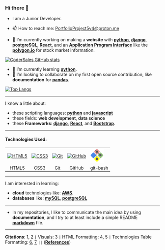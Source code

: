 ### Hi there 👋

- I am a Junior Developer.

- 📫 How to reach me: PortfolioProject5v4@proton.me

- 🔭 I’m currently working on making a **website** with **[python](https://www.python.org/)**, **[django](https://www.djangoproject.com/)**, **[postgreSQL](https://www.postgresql.org/)**, **[React](https://react.dev/)**, and an **[Application Program Interface](https://en.wikipedia.org/wiki/API)** like the **[polygon.io](https://polygon.io/)** for stock market information.

[![CoderSales GitHub stats](https://github-readme-stats.vercel.app/api?username=CoderSales)](https://github.com/CoderSales/github-readme-stats)

- 🌱 I’m currently learning **[python](https://www.python.org/)**.
- 👯 I’m looking to collaborate on my first open source contribution, like **documentation** for **[pandas](https://pandas.pydata.org/)**.
<!-- - ⚡ Fun fact: [(R) Radio Shack](https://radioshack.com/) is back, and there is at least [one of the original signs](https://youtu.be/EY6q5dv_B-o?t=329) in existence. -->

[![Top Langs](https://github-readme-stats.vercel.app/api/top-langs/?username=CoderSales&layout=compact)](https://github.com/CoderSales/github-readme-stats&layout=compact)

____

I know a little about:

- these scripting languages: **[python](https://www.python.org/)** and **[javascript](https://www.javascript.com/)**
- these fields: **web development**, **data science**
- these **Frameworks**: **[django](https://www.djangoproject.com/)**, **[React](https://react.dev/)**, and [**Bootstrap**](https://getbootstrap.com/).
<!-- Here are some lists: -->
<!-- (My TODO / To Learn lists // Technology TODO list:) -->
<!-- These Frameworks are on my "Technology TODO list":  -->
____

#### **Technologies Used**:

<table>
    <tr>
        <td><a href="https://en.wikipedia.org/wiki/HTML5" target="_blank">
            <img src="https://upload.wikimedia.org/wikipedia/commons/thumb/6/61/HTML5_logo_and_wordmark.svg/1024px-HTML5_logo_and_wordmark.svg.png" alt="HTML5" width="55"></a></td>
        <td><a href="https://en.wikipedia.org/wiki/CSS" target="_blank">
            <img src="https://upload.wikimedia.org/wikipedia/commons/thumb/d/d5/CSS3_logo_and_wordmark.svg/800px-CSS3_logo_and_wordmark.svg.png" alt="CSS3" width="40"></a></td>
        <td><a href="https://en.wikipedia.org/wiki/Git" target="_blank">
            <img src="https://upload.wikimedia.org/wikipedia/commons/thumb/e/e0/Git-logo.svg/1920px-Git-logo.svg.png" alt="Git" width="62"></a></td>
        <td><a href="https://en.wikipedia.org/wiki/GitHub" target="_blank">
            <img src="https://upload.wikimedia.org/wikipedia/commons/thumb/9/91/Octicons-mark-github.svg/1200px-Octicons-mark-github.svg.png" alt="GitHub" width="45"></a></td>
        <td><a href="https://gitforwindows.org/" target="_blank">
            <img src="/static/images/git-bash.png" alt="git-bash" width="45"></a></td>
    </tr>
    <tr>
        <td><center>HTML5</center></td>
        <td><center>CSS3</center></td>
        <td><center>Git</center></td>
        <td><center>GitHub</center></td>
        <td><center>git-bash</center></td>
    </tr>
</table>

____

I am interested in learning:

- **cloud** technologies like: **[AWS](https://aws.amazon.com/)**.
- **databases** like: **[mySQL](https://www.mysql.com/)**, **[postgreSQL](https://www.postgresql.org/)**
<!-- - trending technologies like Computer Vision, and Natural Language Processing. -->

____


- In my repositories, I like to communicate the main idea by using **documentation**, and I try to at least include a simple README **[markdown](https://www.markdownguide.org/)** file.

<!--
**CoderSales/CoderSales** is a ✨ _special_ ✨ repository because its `README.md` (this file) appears on your GitHub profile.

Here are some ideas to get you started:

- 🤔 I’m looking for help with ...
- 💬 Ask me about ...
- 😄 Pronouns: ...

-->

____


**Citations**: [1](https://github.com/ndelangen?tab=following), [2](https://github.com/bodograumann) `|` Visuals: [3](https://github.com/anuraghazra/github-readme-stats) `|` HTML Formatting: [4](https://chat.openai.com/), [5](https://validator.w3.org/nu/#textarea) `|` Technologies Table Formatting: [6](https://github.com/CoderSales/Portfolio_Project_1/), [7](https://www.google.com/slides/about/) `||` (**[References](https://github.com/CoderSales/CoderSales/blob/main/documentation/References.md)**)
